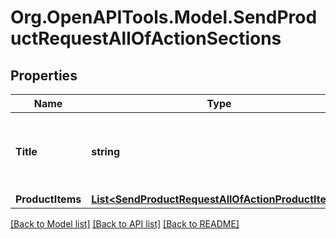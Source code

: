 # Org.OpenAPITools.Model.SendProductRequestAllOfActionSections

## Properties

Name | Type | Description | Notes
------------ | ------------- | ------------- | -------------
**Title** | **string** | Title of the section. Example: the-section-title | [optional] 
**ProductItems** | [**List&lt;SendProductRequestAllOfActionProductItems&gt;**](SendProductRequestAllOfActionProductItems.md) |  | [optional] 

[[Back to Model list]](../README.md#documentation-for-models) [[Back to API list]](../README.md#documentation-for-api-endpoints) [[Back to README]](../README.md)

